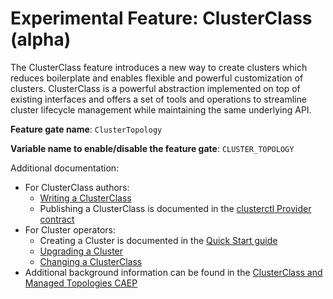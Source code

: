 # Experimental Feature: ClusterClass (alpha)

The ClusterClass feature introduces a new way to create clusters which reduces boilerplate and enables flexible and powerful customization of clusters.
ClusterClass is a powerful abstraction implemented on top of existing interfaces and offers a set of tools and operations to streamline cluster lifecycle management while maintaining the same underlying API.

**Feature gate name**: `ClusterTopology`

**Variable name to enable/disable the feature gate**: `CLUSTER_TOPOLOGY`

Additional documentation:
* For ClusterClass authors:
  * [Writing a ClusterClass](./write-clusterclass.md)
  * Publishing a ClusterClass is documented in the [clusterctl Provider contract]
* For Cluster operators:
    * Creating a Cluster is documented in the [Quick Start guide]
    * [Upgrading a Cluster](./upgrade-cluster.md)
    * [Changing a ClusterClass](./change-clusterclass.md)
* Additional background information can be found in the  [ClusterClass and Managed Topologies CAEP](https://github.com/kubernetes-sigs/cluster-api/blob/main/docs/proposals/202105256-cluster-class-and-managed-topologies.md)

<!-- links -->
[Quick Start guide]: ../../../user/quick-start.md
[clusterctl Provider contract]: ../../../clusterctl/provider-contract.md
